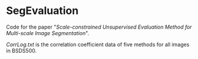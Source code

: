 # SegEvaluation 
 
Code for the paper "*Scale-constrained Unsupervised Evaluation Method for Multi-scale Image Segmentation*". 

*CorrLog.txt* is the correlation coefficient data of five methods for all images in BSDS500.